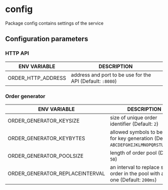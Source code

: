 # config
Package config contains settings of the service

## Configuration parameters

### HTTP API

ENV VARIABLE       	    	      | DESCRIPTION
--------------------------------|--------------------------------------------------------------------------------------------------------
ORDER_HTTP_ADDRESS              | address and port to be use for the API (Default: `:8080`)

### Order generator

ENV VARIABLE       	    	      | DESCRIPTION
--------------------------------|--------------------------------------------------------------------------------------------------------
ORDER_GENERATOR_KEYSIZE         | size of unique order identifier (Default: `2`)
ORDER_GENERATOR_KEYBYTES        | allowed symbols to be used for key generation (Default: `ABCDEFGHIJKLMNOPQRSTUVWXYZ`)
ORDER_GENERATOR_POOLSIZE	      | length of order pool (Default: `50`)
ORDER_GENERATOR_REPLACEINTERVAL | an interval to replace some order in the pool with a new one (Default: `200ms`)
